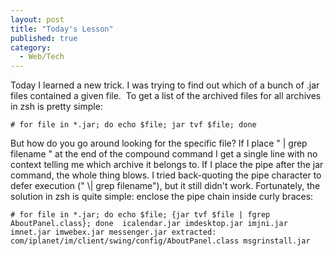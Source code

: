 ```yaml
---
layout: post
title: "Today's Lesson"
published: true
category:
  - Web/Tech
---
```


Today I learned a new trick. I was trying to find out which of a bunch
of .jar files contained a given file.  To get a list of the archived
files for all archives in zsh is pretty simple:

`# for file in *.jar; do echo $file; jar tvf $file; done`

But how do you go around looking for the specific file? If I place " |
grep filename " at the end of the compound command I get a single line
with no context telling me which archive it belongs to. If I place the
pipe after the jar command, the whole thing blows. I tried back-quoting
the pipe character to defer execution (" \\| grep filename"), but it
still didn't work. Fortunately, the solution in zsh is quite simple:
enclose the pipe chain inside curly braces:

`# for file in *.jar; do echo $file; {jar tvf $file | fgrep AboutPanel.class}; done  icalendar.jar imdesktop.jar imjni.jar imnet.jar imwebex.jar messenger.jar extracted: com/iplanet/im/client/swing/config/AboutPanel.class msgrinstall.jar`
